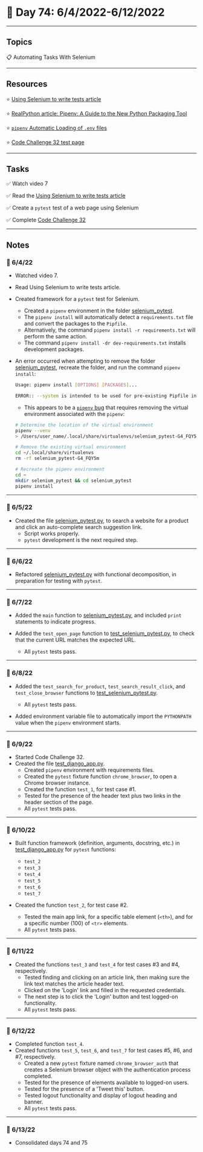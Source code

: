 # :calendar: Day 74: 6/4/2022-6/12/2022

---

## Topics

:clipboard: Automating Tasks With Selenium

---

## Resources

:star: [Using Selenium to write tests article](https://selenium-python.readthedocs.io/getting-started.html#using-selenium-to-write-tests)

:star: [RealPython article: Pipenv: A Guide to the New Python Packaging Tool](https://realpython.com/pipenv-guide/#i-already-have-a-requirementstxt-how-do-i-convert-to-a-pipfile)

:star: [`pipenv` Automatic Loading of `.env` files](https://pipenv.pypa.io/en/latest/advanced/#automatic-loading-of-env)

:star: [Code Challenge 32 test page](https://pyplanet.herokuapp.com)

---

## Tasks

:white_check_mark: Watch video 7

:white_check_mark: Read the [Using Selenium to write tests article](https://selenium-python.readthedocs.io/getting-started.html#using-selenium-to-write-tests)

:white_check_mark: Create a `pytest` test of a web page using Selenium

:white_check_mark: Complete [Code Challenge 32](https://codechalleng.es/challenges/32)

---

## Notes

### :notebook: 6/4/22

- Watched video 7.

- Read Using Selenium to write tests article.

- Created framework for a `pytest` test for Selenium.
    - Created a `pipenv` environment in the folder [selenium_pytest](https://github.com/timothyhull/100daysofcode/tree/main/days/_74/selenium_pytest).
    - The `pipenv install` will automatically detect a `requirements.txt` file and convert the packages to the `Pipfile`.
    - Alternatively, the command `pipenv install -r requirements.txt` will perform the same action.
    - The command `pipenv install -dr dev-requirements.txt` installs development packages.

- An error occurred when attempting to remove the folder [selenium_pytest](https://github.com/timothyhull/100daysofcode/tree/main/days/_74/selenium_pytest), recreate the folder, and run the command `pipenv install`:

    ```bash
    Usage: pipenv install [OPTIONS] [PACKAGES]...

    ERROR:: --system is intended to be used for pre-existing Pipfile installation, not installation of specific packages. Aborting.
    ```

    - This appears to be a [`pipenv` bug](https://github.com/pypa/pipenv/issues/5052) that requires removing the virtual environment associated with the `pipenv`:

    ```bash
    # Determine the location of the virtual environment
    pipenv --venv
    > /Users/user_name/.local/share/virtualenvs/selenium_pytest-G4_FQY5m

    # Remove the existing virtual environment
    cd ~/.local/share/virtualenvs
    rm -rf selenium_pytest-G4_FQY5m

    # Recreate the pipenv environment
    cd ~
    mkdir selenium_pytest && cd selenium_pytest
    pipenv install
    ```

---

### :notebook: 6/5/22

- Created the file [selenium_pytest.py](https://github.com/timothyhull/100daysofcode/blob/main/days/_74/selenium_pytest/app/selenium_pytest.py), to search a website for a product and click an auto-complete search suggestion link.
    - Script works properly.
    - `pytest` development is the next required step.

---

### :notebook: 6/6/22

- Refactored [selenium_pytest.py](https://github.com/timothyhull/100daysofcode/blob/main/days/_74/selenium_pytest/app/selenium_pytest.py) with functional decomposition, in preparation for testing with `pytest`.

---

### :notebook: 6/7/22

- Added the `main` function to [selenium_pytest.py](https://github.com/timothyhull/100daysofcode/blob/main/days/_74/selenium_pytest/app/selenium_pytest.py), and included `print` statements to indicate progress.

- Added the `test_open_page` function to [test_selenium_pytest.py](https://github.com/timothyhull/100daysofcode/blob/main/days/_74/selenium_pytest/tests/test_selenium_pytest.py), to check that the current URL matches the expected URL.
    - All `pytest` tests pass.

---

### :notebook: 6/8/22

- Added the `test_search_for_product`, `test_search_result_click`,  and `test_close_browser` functions to [test_selenium_pytest.py](https://github.com/timothyhull/100daysofcode/blob/main/days/_74/selenium_pytest/tests/test_selenium_pytest.py).
    - All `pytest` tests pass.

- Added environment variable file to automatically import the `PYTHONPATH` value when the `pipenv` environment starts.

---

### :notebook: 6/9/22

- Started Code Challenge 32.
- Created the file [test_django_app.py](https://github.com/timothyhull/100daysofcode/blob/main/days/_74/django_app_pytest/test_django_app.py).
    - Created `pipenv` environment with requirements files.
    - Created the `pytest` fixture function `chrome_browser`, to open a Chrome browser instance.
    - Created the function `test_1`, for test case #1.
    - Tested for the presence of the header text plus two links in the header section of the page.
    - All `pytest` tests pass.

---

### :notebook: 6/10/22

- Built function framework (definition, arguments, docstring, etc.) in [test_django_app.py](https://github.com/timothyhull/100daysofcode/blob/main/days/_74/django_app_pytest/test_django_app.py) for `pytest` functions:
    - `test_2`
    - `test_3`
    - `test_4`
    - `test_5`
    - `test_6`
    - `test_7`

- Created the function `test_2`, for test case #2.
    - Tested the main app link, for a specific table element (`<th>`), and for a specific number (100) of `<tr>` elements.
    - All `pytest` tests pass.

---

### :notebook: 6/11/22

- Created the functions `test_3` and `test_4` for test cases #3 and #4, respectively.
    - Tested finding and clicking on an article link, then making sure the link text matches the article header text.
    - Clicked on the 'Login' link and filled in the requested credentials.
    - The next step is to click the 'Login' button and test logged-on functionality.
    - All `pytest` tests pass.

---

### :notebook: 6/12/22

- Completed function `test_4`.
- Created functions `test_5`, `test_6`, and `test_7` for test cases #5, #6, and #7, respectively.
    - Created a new `pytest` fixture named `chrome_browser_auth` that creates a Selenium browser object with the authentication process completed.
    - Tested for the presence of elements available to logged-on users.
    - Tested for the presence of a 'Tweet this' button.
    - Tested logout functionality and display of logout heading and banner.
    - All `pytest` tests pass.

---

### :notebook: 6/13/22

- Consolidated days 74 and 75
